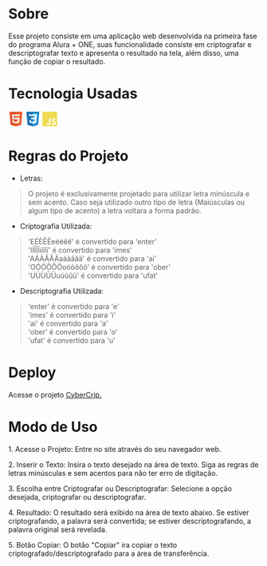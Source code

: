 # Sobre
Esse projeto consiste em uma aplicação web desenvolvida na primeira fase do programa Alura + ONE, suas funcionalidade consiste em criptografar e descriptografar texto e apresenta o resultado na tela, além disso, uma função de copiar o resultado.

# Tecnologia Usadas
<img src="https://raw.githubusercontent.com/devicons/devicon/master/icons/html5/html5-original.svg" width="30px" heigth="30px">    <img src="https://raw.githubusercontent.com/devicons/devicon/master/icons/css3/css3-original.svg" width="30px" heigth="30px">    <img src="https://raw.githubusercontent.com/devicons/devicon/master/icons/javascript/javascript-plain.svg" width="30px" heigth="30px">
# Regras do Projeto 

* Letras:
> O projeto é exclusivamente projetado para utilizar letra minúscula e sem acento. Caso seja utilizado outro tipo de letra (Maiúsculas ou algum tipo de acento) a letra voltara a forma padrão.

* Criptografia Utilizada:
>'EÉÈÊËeéèêë' é convertido para 'enter'          
'IÍÌÎÏiíìîï' é convertido para 'imes'                 
'AÁÀÃÂÄaáàãâä' é convertido para 'ai'              
'OÓÒÕÔÖoóòõôö' é convertido para 'ober'                    
'UÚÙÛÜuúùûü' é convertido para 'ufat'

* Descriptografia Utilizada:
>'enter' é convertido para 'e'          
'imes' é convertido para 'i'               
'ai' é convertido para 'a'             
'ober' é convertido para 'o'          
'ufat' é convertido para 'u'

 # Deploy
 Acesse o projeto <a href="https://cyber-crip.vercel.app"> CyberCrip. </a>
 
# Modo de Uso

1. Acesse o Projeto:
Entre no site através do seu navegador web.

2. Inserir o Texto:
Insira o texto desejado na área de texto. Siga as regras de letras minúsculas e sem acentos para não ter erro de digitação.

3. Escolha entre Criptografar ou Descriptografar:
Selecione a opção desejada, criptografar ou descriptografar.

4. Resultado:
O resultado será exibido na área de texto abaixo. Se estiver criptografando, a palavra será convertida; se estiver descriptografando, a palavra original será revelada.

5. Botão Copiar:
O botão "Copiar" ira copiar o texto criptografado/descriptografado para a área de transferência.
